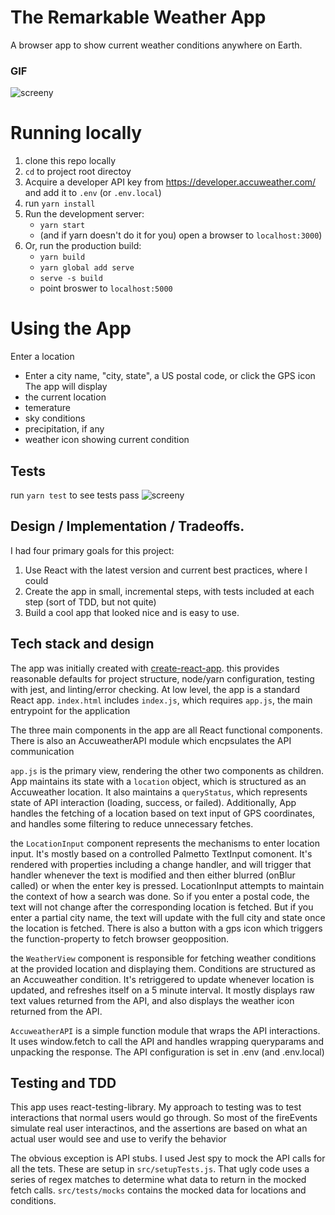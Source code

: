 # The Remarkable Weather App

A browser app to show current weather conditions anywhere on Earth. 

### GIF
![screeny](https://user-images.githubusercontent.com/950669/137359260-ac61fabd-1cdf-4836-93b9-20165844b01e.gif)

# Running locally 

1. clone this repo locally 
2. `cd` to project root directoy
3. Acquire a developer API key from https://developer.accuweather.com/ and add it to `.env` (or `.env.local`)
4. run `yarn install`
5. Run the development server:
    * `yarn start` 
    * (and if yarn doesn't do it for you) open a browser to `localhost:3000`)
6. Or, run the production build:
    * `yarn build`
    * `yarn global add serve`
    * `serve -s build`
    * point broswer to `localhost:5000`

# Using the App
Enter a location
- Enter a city name, "city, state", a US postal code, or click the GPS icon
The app will display
- the current location
- temerature
- sky conditions
- precipitation, if any
- weather icon showing current condition

## Tests
run `yarn test` to see tests pass
![screeny](https://user-images.githubusercontent.com/950669/137359239-58d2d909-b17c-496b-acb6-0f49ffec8035.gif)

## Design / Implementation / Tradeoffs.

I had four primary goals for this project:

1. Use React with the latest version and current best practices, where I could
2. Create the app in small, incremental steps, with tests included at each step (sort of TDD, but not quite)
3. Build a cool app that looked nice and is easy to use.

## Tech stack and design

The app was initially created with [create-react-app](https://create-react-app.dev/). this provides reasonable defaults for project structure, node/yarn configuration, testing with jest, and linting/error checking. At low level, the app is a standard React app. `index.html` includes `index.js`, which requires `app.js`, the main entrypoint for the application

The three main components in the app are all React functional components. There is also an AccuweatherAPI module which encpsulates the API communication

`app.js` is the primary view, rendering the other two components as children. App maintains its state with a `location` object, which is structured as an Accuweather location. It also maintains a `queryStatus`, which represents state of API interaction (loading, success, or failed). Additionally, App handles the fetching of a location based on text input of GPS coordinates, and handles some filtering to reduce unnecessary fetches. 

the `LocationInput` component represents the mechanisms to enter location input. It's mostly based on a controlled Palmetto TextInput comonent. It's rendered with properties including a change handler, and will trigger that handler whenever the text is modified and then either blurred (onBlur called) or when the enter key is pressed. LocationInput attempts to maintain the context of how a search was done. So if you enter a postal code, the text will not change after the corresponding location is fetched. But if you enter a partial city name, the text will update with the full city and state once the location is fetched. There is also a button with a gps icon which triggers the function-property to fetch browser geopposition. 

the `WeatherView` component is responsible for fetching weather conditions at the provided location and displaying them. Conditions are structured as an Accuweather condition. It's retriggered to update whenever location is updated, and refreshes itself on a 5 minute interval. It mostly displays raw text values returned from the API, and also displays the weather icon returned from the API.

`AccuweatherAPI` is a simple function module that wraps the API interactions. It uses window.fetch to call the API and handles wrapping queryparams and unpacking the response. The API configuration is set in .env (and .env.local)

## Testing and TDD

This app uses react-testing-library. My approach to testing was to test interactions that normal users would go through. So most of the fireEvents simulate real user interactinos, and the assertions are based on what an actual user would see and use to verify the behavior

The obvious exception is API stubs. I used Jest spy to mock the API calls for all the tets. These are setup in `src/setupTests.js`. That ugly code uses a series of regex matches to determine what data to return in the mocked fetch calls. `src/tests/mocks` contains the mocked data for locations and conditions.




